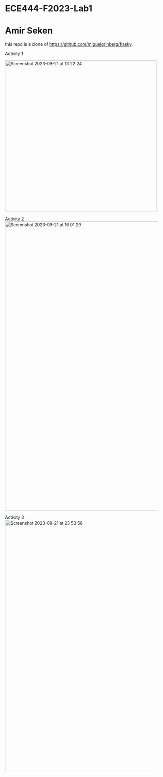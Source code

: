 # ECE444-F2023-Lab1
# Amir Seken

this repo is a clone of https://github.com/miguelgrinberg/flasky.


Activity 1

<img width="499" alt="Screenshot 2023-09-21 at 13 22 24" src="https://github.com/amirseken/ECE444-F2023-Lab1/assets/74365816/722e4abc-4392-490b-a7a2-df893d6f1cdc">

Activity 2
<img width="951" alt="Screenshot 2023-09-21 at 16 01 29" src="https://github.com/amirseken/ECE444-F2023-Lab1/assets/74365816/f6ca3958-e3ec-4a4b-a960-ae7753812055">

Activity 3
<img width="830" alt="Screenshot 2023-09-21 at 23 53 56" src="https://github.com/amirseken/ECE444-F2023-Lab1/assets/74365816/6fe442db-cd58-4b3a-b906-e0bf6e7220a0">
